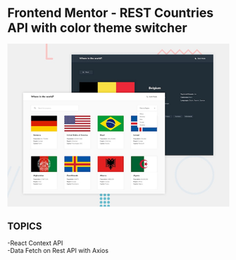 # Frontend Mentor - REST Countries API with color theme switcher

![Design preview for the REST Countries API with color theme switcher coding challenge](./design/desktop-preview.jpg)

## TOPICS
-React Context API
</br>
-Data Fetch on Rest API with Axios
